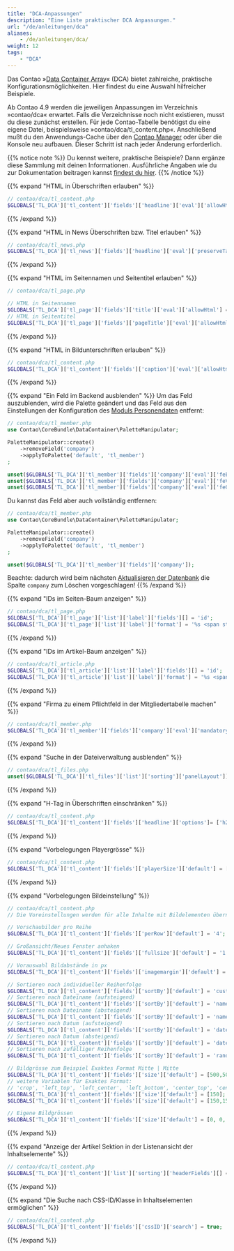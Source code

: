 ```yaml
---
title: "DCA-Anpassungen"
description: "Eine Liste praktischer DCA Anpassungen."
url: "/de/anleitungen/dca"
aliases:
    - /de/anleitungen/dca/
weight: 12
tags: 
    - "DCA"
---
```



Das Contao »[Data Container Array](https://docs.contao.org/dev/reference/dca/)« (DCA) bietet zahlreiche, 
praktische Konfigurationsmöglichkeiten. Hier findest du eine Auswahl hilfreicher Beispiele.

Ab Contao 4.9 werden die jeweiligen Anpassungen im Verzeichnis »contao/dca« erwartet. Falls die Verzeichnisse noch 
nicht existieren, musst du diese zunächst erstellen. Für jede Contao-Tabelle benötigst du eine eigene Datei, 
beispielsweise »contao/dca/tl_content.php«. Anschließend mußt du den Anwendungs-Cache über den 
[Contao Manager](/de/installation/contao-manager/) oder über die Konsole neu aufbauen. Dieser Schritt ist nach 
jeder Änderung erforderlich.

{{% notice note %}}
Du kennst weitere, praktische Beispiele? Dann ergänze diese Sammlung mit deinen Informationen. Ausführliche Angaben wie
du zur Dokumentation beitragen kannst [findest du hier](/de/beitragen/).
{{% /notice %}}


{{% expand "HTML in Überschriften erlauben" %}}
```php
// contao/dca/tl_content.php
$GLOBALS['TL_DCA']['tl_content']['fields']['headline']['eval']['allowHtml'] = true;
```
{{% /expand %}}


{{% expand "HTML in News Überschriften bzw. Titel erlauben" %}}
```php
// contao/dca/tl_news.php
$GLOBALS['TL_DCA']['tl_news']['fields']['headline']['eval']['preserveTags'] = true;
```
{{% /expand %}}


{{% expand "HTML im Seitennamen und Seitentitel erlauben" %}}
```php
// contao/dca/tl_page.php

// HTML in Seitennamen
$GLOBALS['TL_DCA']['tl_page']['fields']['title']['eval']['allowHtml'] = true;
// HTML in Seitentitel
$GLOBALS['TL_DCA']['tl_page']['fields']['pageTitle']['eval']['allowHtml'] = true;
```
{{% /expand %}}


{{% expand "HTML in Bildunterschriften erlauben" %}}
```php
// contao/dca/tl_content.php
$GLOBALS['TL_DCA']['tl_content']['fields']['caption']['eval']['allowHtml'] = true;
```
{{% /expand %}}


{{% expand "Ein Feld im Backend ausblenden" %}}
Um das Feld auszublenden, wird die Palette geändert und das Feld aus den Einstellungen der Konfiguration des 
[Moduls Personendaten](/de/layout/modulverwaltung/benutzermodule/#personendaten) entfernt:

```php
// contao/dca/tl_member.php
use Contao\CoreBundle\DataContainer\PaletteManipulator;

PaletteManipulator::create()
    ->removeField('company')
    ->applyToPalette('default', 'tl_member')
;

unset($GLOBALS['TL_DCA']['tl_member']['fields']['company']['eval']['feEditable']);
unset($GLOBALS['TL_DCA']['tl_member']['fields']['company']['eval']['feViewable']);
unset($GLOBALS['TL_DCA']['tl_member']['fields']['company']['eval']['feGroup']);
```

Du kannst das Feld aber auch vollständig entfernen:   
```php
// contao/dca/tl_member.php
use Contao\CoreBundle\DataContainer\PaletteManipulator;

PaletteManipulator::create()
    ->removeField('company')
    ->applyToPalette('default', 'tl_member')
;

unset($GLOBALS['TL_DCA']['tl_member']['fields']['company']);
```

Beachte: dadurch wird beim nächsten 
[Aktualisieren der Datenbank](/de/installation/contao-installtool/#tabellen-aktualisieren) die Spalte `company` 
zum Löschen vorgeschlagen!
{{% /expand %}}


{{% expand "IDs im Seiten-Baum anzeigen" %}}
```php
// contao/dca/tl_page.php
$GLOBALS['TL_DCA']['tl_page']['list']['label']['fields'][] = 'id';
$GLOBALS['TL_DCA']['tl_page']['list']['label']['format'] = '%s <span style="font-weight:normal; padding-left: 3px;">(IDp: %s)</span>';
```
{{% /expand %}}


{{% expand "IDs im Artikel-Baum anzeigen" %}}
```php
// contao/dca/tl_article.php
$GLOBALS['TL_DCA']['tl_article']['list']['label']['fields'][] = 'id'; 
$GLOBALS['TL_DCA']['tl_article']['list']['label']['format'] = '%s <span style="font-weight:normal; padding-left: 3px;">(%s, IDa: %s)</span>';
```
{{% /expand %}}


{{% expand "Firma zu einem Pflichtfeld in der Mitgliedertabelle machen" %}}
```php
// contao/dca/tl_member.php
$GLOBALS['TL_DCA']['tl_member']['fields']['company']['eval']['mandatory'] = true;
```
{{% /expand %}}


{{% expand "Suche in der Dateiverwaltung ausblenden" %}}
```php
// contao/dca/tl_files.php
unset($GLOBALS['TL_DCA']['tl_files']['list']['sorting']['panelLayout']);
```
{{% /expand %}}


{{% expand "H-Tag in Überschriften einschränken" %}}
```php
// contao/dca/tl_content.php
$GLOBALS['TL_DCA']['tl_content']['fields']['headline']['options']= ['h2','h3']; # Beispiel auf h2 und h3 einschränken
```
{{% /expand %}}


{{% expand "Vorbelegungen Playergrösse" %}}
```php
// contao/dca/tl_content.php
$GLOBALS['TL_DCA']['tl_content']['fields']['playerSize']['default'] = [960,540];
```
{{% /expand %}}


{{% expand "Vorbelegungen Bildeinstellung" %}}
```php
// contao/dca/tl_content.php
// Die Voreinstellungen werden für alle Inhalte mit Bildelementen übernommen. Bild, Galerie

// Vorschaubilder pro Reihe
$GLOBALS['TL_DCA']['tl_content']['fields']['perRow']['default'] = '4';

// Großansicht/Neues Fenster anhaken
$GLOBALS['TL_DCA']['tl_content']['fields']['fullsize']['default'] = '1';

// Vorauswahl Bildabstände in px
$GLOBALS['TL_DCA']['tl_content']['fields']['imagemargin']['default'] = serialize(['unit' => 'px']);

// Sortieren nach individueller Reihenfolge
$GLOBALS['TL_DCA']['tl_content']['fields']['sortBy']['default'] = 'custom'; 
// Sortieren nach Dateiname (aufsteigend)
$GLOBALS['TL_DCA']['tl_content']['fields']['sortBy']['default'] = 'name_asc'; 
// Sortieren nach Dateiname (absteigend)
$GLOBALS['TL_DCA']['tl_content']['fields']['sortBy']['default'] = 'name_desc'; 
// Sortieren nach Datum (aufsteigend)
$GLOBALS['TL_DCA']['tl_content']['fields']['sortBy']['default'] = 'date_asc'; 
// Sortieren nach Datum (absteigend)
$GLOBALS['TL_DCA']['tl_content']['fields']['sortBy']['default'] = 'date_desc'; 
// Sortieren nach zufälliger Reihenfolge
$GLOBALS['TL_DCA']['tl_content']['fields']['sortBy']['default'] = 'random'; 

// Bildgrösse zum Beispiel Exaktes Format Mitte | Mitte
$GLOBALS['TL_DCA']['tl_content']['fields']['size']['default'] = [500,500,'center_center'];
// weitere Variablen für Exaktes Format:
// 'crop', 'left_top', 'left_center', 'left_bottom', 'center_top', 'center_bottom', 'right_top', 'right_center', 'right_bottom'
$GLOBALS['TL_DCA']['tl_content']['fields']['size']['default'] = [150]; # Bildbreite von 150px
$GLOBALS['TL_DCA']['tl_content']['fields']['size']['default'] = [150,150]; # Bildbreite und Bildhöhe von 150px

// Eigene Bildgrössen
$GLOBALS['TL_DCA']['tl_content']['fields']['size']['default'] = [0, 0, 2]; # die '2' ist die ID der Bildgrösse
```
{{% /expand %}}


{{% expand "Anzeige der Artikel Sektion in der Listenansicht der Inhaltselemente" %}}
```php
// contao/dca/tl_content.php
$GLOBALS['TL_DCA']['tl_content']['list']['sorting']['headerFields'][] = 'inColumn';
```
{{% /expand %}}


{{% expand "Die Suche nach CSS-ID/Klasse in Inhaltselementen ermöglichen" %}}
```php
// contao/dca/tl_content.php
$GLOBALS['TL_DCA']['tl_content']['fields']['cssID']['search'] = true;
```
{{% /expand %}}
